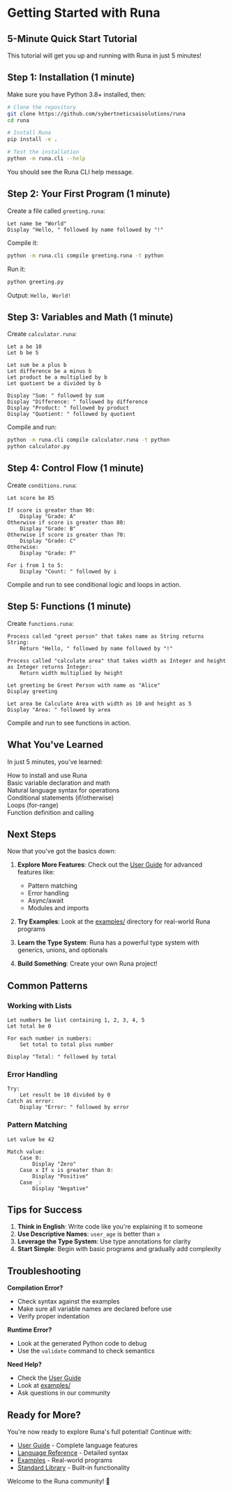 # Getting Started with Runa

## 5-Minute Quick Start Tutorial

This tutorial will get you up and running with Runa in just 5 minutes!

## Step 1: Installation (1 minute)

Make sure you have Python 3.8+ installed, then:

```bash
# Clone the repository
git clone https://github.com/sybertneticsaisolutions/runa
cd runa

# Install Runa
pip install -e .

# Test the installation
python -m runa.cli --help
```

You should see the Runa CLI help message.

## Step 2: Your First Program (1 minute)

Create a file called `greeting.runa`:

```runa
Let name be "World"
Display "Hello, " followed by name followed by "!"
```

Compile it:

```bash
python -m runa.cli compile greeting.runa -t python
```

Run it:

```bash
python greeting.py
```

Output: `Hello, World!`

## Step 3: Variables and Math (1 minute)

Create `calculator.runa`:

```runa
Let a be 10
Let b be 5

Let sum be a plus b
Let difference be a minus b
Let product be a multiplied by b
Let quotient be a divided by b

Display "Sum: " followed by sum
Display "Difference: " followed by difference  
Display "Product: " followed by product
Display "Quotient: " followed by quotient
```

Compile and run:

```bash
python -m runa.cli compile calculator.runa -t python
python calculator.py
```

## Step 4: Control Flow (1 minute)

Create `conditions.runa`:

```runa
Let score be 85

If score is greater than 90:
    Display "Grade: A"
Otherwise if score is greater than 80:
    Display "Grade: B"
Otherwise if score is greater than 70:
    Display "Grade: C"
Otherwise:
    Display "Grade: F"

For i from 1 to 5:
    Display "Count: " followed by i
```

Compile and run to see conditional logic and loops in action.

## Step 5: Functions (1 minute)

Create `functions.runa`:

```runa
Process called "greet person" that takes name as String returns String:
    Return "Hello, " followed by name followed by "!"

Process called "calculate area" that takes width as Integer and height as Integer returns Integer:
    Return width multiplied by height

Let greeting be Greet Person with name as "Alice"
Display greeting

Let area be Calculate Area with width as 10 and height as 5
Display "Area: " followed by area
```

Compile and run to see functions in action.

## What You've Learned

In just 5 minutes, you've learned:

How to install and use Runa  
Basic variable declaration and math  
Natural language syntax for operations  
Conditional statements (if/otherwise)  
Loops (for-range)  
Function definition and calling  

## Next Steps

Now that you've got the basics down:

1. **Explore More Features**: Check out the [User Guide](USER_GUIDE.md) for advanced features like:
   - Pattern matching
   - Error handling
   - Async/await
   - Modules and imports

2. **Try Examples**: Look at the [examples/](../examples/) directory for real-world Runa programs

3. **Learn the Type System**: Runa has a powerful type system with generics, unions, and optionals

4. **Build Something**: Create your own Runa project!

## Common Patterns

### Working with Lists

```runa
Let numbers be list containing 1, 2, 3, 4, 5
Let total be 0

For each number in numbers:
    Set total to total plus number

Display "Total: " followed by total
```

### Error Handling

```runa
Try:
    Let result be 10 divided by 0
Catch as error:
    Display "Error: " followed by error
```

### Pattern Matching

```runa
Let value be 42

Match value:
    Case 0:
        Display "Zero"
    Case x If x is greater than 0:
        Display "Positive"
    Case _:
        Display "Negative"
```

## Tips for Success

1. **Think in English**: Write code like you're explaining it to someone
2. **Use Descriptive Names**: `user_age` is better than `x`
3. **Leverage the Type System**: Use type annotations for clarity
4. **Start Simple**: Begin with basic programs and gradually add complexity

## Troubleshooting

**Compilation Error?**
- Check syntax against the examples
- Make sure all variable names are declared before use
- Verify proper indentation

**Runtime Error?**
- Look at the generated Python code to debug
- Use the `validate` command to check semantics

**Need Help?**
- Check the [User Guide](USER_GUIDE.md)
- Look at [examples/](../examples/)
- Ask questions in our community

## Ready for More?

You're now ready to explore Runa's full potential! Continue with:

- [User Guide](USER_GUIDE.md) - Complete language features
- [Language Reference](LANGUAGE_REFERENCE.md) - Detailed syntax
- [Examples](../examples/) - Real-world programs
- [Standard Library](../stdlib/) - Built-in functionality

Welcome to the Runa community! 🎉